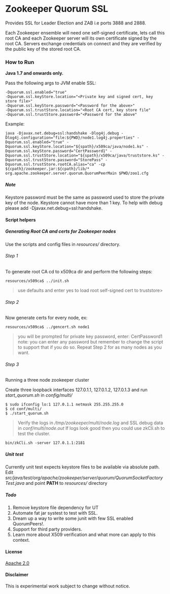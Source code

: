 # Zookeeper Quorum SSL

Provides SSL for Leader Election and ZAB i.e ports 3888 and 2888.

Each Zookeeper ensemble will need one self-signed certificate, lets call this root CA and each Zookeeper server will its own certificate signed by the root CA.
Servers exchange credentials on connect and they are verified by the public key of the stored root CA.

### How to Run

**Java 1.7 and onwards only.**

Pass the following args to JVM enable SSL:
```
-Dquorum.ssl.enabled="true"
-Dquorum.ssl.keyStore.location="<Private key and signed cert, key store file>"
-Dquorum.ssl.keyStore.password="<Password for the above>"
-Dquorum.ssl.trustStore.location="<Root CA cert, key store file"
-Dquorum.ssl.trustStore.password="<Password for the above"
```

Example:
```
java -Djavax.net.debug=ssl:handshake -Dlog4j.debug -Dlog4j.configuration="file:${PWD}/node1.log4j.properties" -Dquorum.ssl.enabled="true" -Dquorum.ssl.keyStore.location="${spath}/x509ca/java/node1.ks" -Dquorum.ssl.keyStore.password="CertPassword1" -Dquorum.ssl.trustStore.location="${spath}/x509ca/java/truststore.ks" -Dquorum.ssl.trustStore.password="StorePass" -Dquorum.ssl.trustStore.rootCA.alias="ca" -cp ${cpath}/zookeeper.jar:${cpath}/lib/* org.apache.zookeeper.server.quorum.QuorumPeerMain $PWD/zoo1.cfg
```

##### Note

Keystore password must be the same as password used to store the private key of the node.
Keystore cannot have more than 1 key.
To help with debug please add -Djavax.net.debug=ssl:handshake.

#### Script helpers

##### Generating Root CA and certs for Zookeeper nodes
Use the scripts and config files in *resources/* directory.

###### Step 1
To generate root CA cd to x509ca dir and perform the following steps:

```
resources/x509ca$ ../init.sh
```

> use defaults and enter yes to load root self-signed cert to truststore>

###### Step 2

Now generate certs for every node, ex:

```
resources/x509ca$ ../gencert.sh node1
```

> you will be prompted for private key password, enter: CertPassword1
> note: you can enter any password but remember to change the script to support that if you do so.
> Repeat Step 2 for as many nodes as you want.

###### Step 3

Running a three node zookeeper cluster

Create three loopback interfaces 127.0.1.1, 127.0.1.2, 127.0.1.3 and run *start_quorum.sh* in *config/multi/*
```
$ sudo ifconfig lo:1 127.0.1.1 netmask 255.255.255.0
$ cd conf/multi/
$ ./start_quorum.sh
```

> Verify the logs in */tmp/zookeeper/multi/node<id>.log* and SSL debug data in
> *conf/multi/node<id>.out*
> If logs look good then you could use zkCli.sh to test the cluster.

```
bin/zkCli.sh -server 127.0.1.1:2181
```

##### Unit test

Currently unit test expects keystore files to be available via absolute path.
Edit *src/java/test/org/apache/zookeeper/server/quorum/QuorumSocketFactoryTest.java* and point **PATH** to *resources/* directory

##### Todo

1. Remove keystore file dependency for UT
2. Automate fat jar systest to test with SSL.
3. Dream up a way to write some junit with few SSL enabled QuorumPeers!.
4. Support for third party providers.
5. Learn more about X509 verification and what more can apply to this context.

#### License
[Apache 2.0](http://www.apache.org/licenses/LICENSE-2.0)

#### Disclaimer

This is experimental work subject to change without notice.
